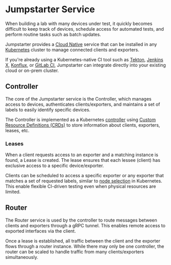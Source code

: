 # Jumpstarter Service

When building a lab with many devices under test, it quickly becomes difficult
to keep track of devices, schedule access for automated tests, and perform routine
tasks such as batch updates.

Jumpstarter provides a [Cloud Native](https://www.cncf.io/) service that can
be installed in any [Kubernetes](https://kubernetes.io/) cluster to manage
connected clients and exporters.

If you're already using a Kubernetes-native CI tool such as
[Tekton](https://tekton.dev/), [Jenkins X](https://jenkins-x.io/), [Konflux](https://konflux-ci.dev),
or [GitLab CI](https://docs.gitlab.com/ee/user/clusters/agent/ci_cd_workflow.html),
Jumpstarter can integrate directly into your existing cloud or on-prem cluster.

## Controller

The core of the Jumpstarter service is the Controller, which manages access to
devices, authenticates clients/exporters, and maintains a set of labels to easily
identify specific devices.

The Controller is implemented as a Kubernetes [controller](https://github.com/jumpstarter-dev/jumpstarter-controller)
using [Custom Resource Definitions (CRDs)](https://kubernetes.io/docs/concepts/extend-kubernetes/api-extension/custom-resources/)
to store information about clients, exporters, leases, etc.

### Leases

When a client requests access to an exporter and a matching instance is found, a
Lease is created. The lease ensures that each lessee (client) has exclusive
access to a specific device/exporter.

Clients can be scheduled to access a specific exporter or any exporter that matches
a set of requested labels, similar to [node selection](https://kubernetes.io/docs/concepts/scheduling-eviction/assign-pod-node/#nodeselector)
in Kubernetes. This enable flexible CI-driven testing even when physical resources
are limited.

## Router

The Router service is used by the controller to route messages between
clients and exporters through a gRPC tunnel. This enables remote access to
exported interfaces via the client.

Once a lease is established, all traffic between the client and the exporter
flows through a router instance. While there may only be one controller,
the router can be scaled to handle traffic from many clients/exporters
simultaneously.
